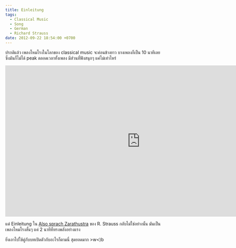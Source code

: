 ```yaml
---
title: Einleitung
tags:
  - Classical Music
  - Song
  - German
  - Richard Strauss
date: 2012-09-22 18:54:00 +0700
---
```


ปรกติแล้ว เพลงโหมโรงในโลกของ classical music จะค่อนข้างยาว บางเพลงก็เป็น 10 นาทีเลย ซึ่งมันก็ไม่ได้ peak ตลอดเวลาทั้งเพลง มีส่วนที่ฟังสนุกๆ แค่ไม่เท่าไหร่

<iframe width="853" height="480" src="https://www.youtube.com/embed/e-QFj59PON4" frameborder="0" allowfullscreen></iframe>

แต่ Einleitung ใน [Also sprach Zarathustra][] ของ R. Strauss กลับไม่ใช่อย่างนั้น มันเป็นเพลงโหมโรงสั้นๆ แค่ 2 นาทีที่ทรงพลังอย่างแรง

ยิ่งเอาไปใช้คู่กับบทเปิดตัวกับอะไรก็ตามนี่ สุดยอดมาก >w<)b


[Also sprach Zarathustra]: //en.wikipedia.org/wiki/Also_sprach_Zarathustra_(Strauss)
